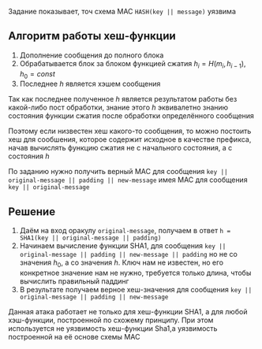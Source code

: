 Задание показывает, точ схема MAC `HASH(key || message)` уязвима  

## Алгоритм работы хеш-функции
1. Дополнение сообщения до полного блока
2. Обрабатывается блок за блоком функцией сжатия $h_i = H(m_i, h_{i-1}), h_0 = const$
3. Последнее $h$ является хэшем сообщения

Так как последнее полученное $h$ является результатом работы без какой-либо пост обработки, знание этого $h$
эквивалетно знанию состояния функции сжатия после обработки определённого сообщения  

Поэтому если низвестен хеш какого-то сообщения, то можно постоить хеш для сообшения, которое содержит исходное в качестве префикса,
начав вычислять функцию сжатия не с начального состояния, а с состояния $h$
 
 
По заданию нужно получить верный MAC для сообщения
`key || original-message || padding || new-message` имея MAC для сообщения  `key || original-message`  

## Решение
1. Даём на вход оракулу `original-message`, получаем в ответ `h = SHA1(key || original-message || padding)`
3. Начинаем вычисление функции SHA1, для сообщения `key || original-message || padding || new-message || padding` но не со значения $h_0$, а со значения $h$. Ключ нам не известен, но его конкретное значение нам не нужно, требуется только длина, чтобы вычислить правильный паддинг 
4. В результате получаем верное хеш-значения для сообщения `key || original-message || padding || new-message`


Данная атака работает не только для хеш-функции SHA1, а для любой хэш-функции, построенной по схожему принципу. При этом используется не уязвимость хеш-функции Sha1,а уязвимость построенной на её основе схемы MAC
